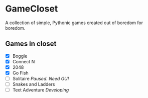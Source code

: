 # GameCloset
A collection of simple, Pythonic games created out of boredom for boredom.

## Games in closet
- [x] Boggle
- [x] Connect N
- [x] 2048
- [x] Go Fish
- [ ] Solitaire _Paused. Need GUI_
- [ ] Snakes and Ladders
- [ ] Text Adventure _Developing_
